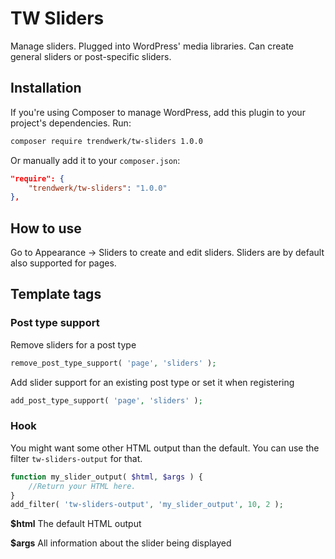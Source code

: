 # TW Sliders

Manage sliders. Plugged into WordPress' media libraries. Can create general sliders or post-specific sliders.

## Installation
If you're using Composer to manage WordPress, add this plugin to your project's dependencies. Run:
```sh
composer require trendwerk/tw-sliders 1.0.0
```

Or manually add it to your `composer.json`:
```json
"require": {
	"trendwerk/tw-sliders": "1.0.0"
},
```

## How to use
Go to Appearance -> Sliders to create and edit sliders. Sliders are by default also supported for pages.


## Template tags

### Post type support

Remove sliders for a post type

```php
remove_post_type_support( 'page', 'sliders' );
```

Add slider support for an existing post type or set it when registering

```php
add_post_type_support( 'page', 'sliders' );
```


### Hook

You might want some other HTML output than the default. You can use the filter `tw-sliders-output` for that.

```php
function my_slider_output( $html, $args ) {
	//Return your HTML here.
}
add_filter( 'tw-sliders-output', 'my_slider_output', 10, 2 );
```

**$html** The default HTML output

**$args** All information about the slider being displayed
